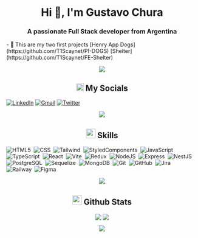 <h1 align="center">Hi 👋, I'm Gustavo Chura</h1>
<h3 align="center">A passionate Full Stack developer from Argentina</h3>
- 🔭 This are my two first projects [Henry App Dogs] (https://github.com/T1Scaynet/PI-DOGS) [Shelter] (https://github.com/T1Scaynet/FE-Shelter)

<p  align="center">
<img src="https://user-images.githubusercontent.com/73097560/115834477-dbab4500-a447-11eb-908a-139a6edaec5c.gif">             
<br>

<h2 align="center"><img src="https://media.giphy.com/media/2Wg89Ea84IMmkxMngo/giphy.gif" height="20"> My Socials</h2>
<p>

<a href="https://www.linkedin.com/in/gustavo-chura/">![LinkedIn](https://img.shields.io/badge/-LinkedIn-05122A?style=flat&logo=linkedin&logoColor=0a66c2)</a>
<a href="mailto:gustavochura@gmail.com">![Gmail](https://img.shields.io/badge/-gustavochura94@gmail.ocm-05122A?style=flat&logo=gmail)</a>
<a href="https://twitter.com/T1Scaynet">![Twitter](https://img.shields.io/badge/-T1Scaynet-05122A?style=flat&logo=twitter)</a>


<p  align="center">
<img src="https://user-images.githubusercontent.com/73097560/115834477-dbab4500-a447-11eb-908a-139a6edaec5c.gif">             
<br>

<h2 align="center">
  <img src="https://media2.giphy.com/media/QssGEmpkyEOhBCb7e1/giphy.gif?cid=ecf05e47a0n3gi1bfqntqmob8g9aid1oyj2wr3ds3mg700bl&rid=giphy.gif" width ="25"><b> Skills</b>
</h2>


![HTML5](https://img.shields.io/badge/-HTML-05122A?style=flat&logo=html5)&nbsp;
![CSS](https://img.shields.io/badge/-CSS-05122A?style=flat&logo=css3&logoColor=1572b6)&nbsp;
![Tailwind](https://img.shields.io/badge/-Tailwind-05122A?style=flat&logo=tailwindcss)&nbsp;
![StyledComponents](https://img.shields.io/badge/-StyleComponent-05122A?style=flat&logo=styled-components)&nbsp;
![JavaScript](https://img.shields.io/badge/-JavaScript-05122A?style=flat&logo=javascript)&nbsp;
![TypeScript](https://img.shields.io/badge/-TypeScript-05122A?style=flat&logo=typescript)&nbsp;
![React](https://img.shields.io/badge/-React-05122A?style=flat&logo=react)&nbsp;
![Vite](https://img.shields.io/badge/-Vite-05122A?style=flat&logo=vite)&nbsp;
![Redux](https://img.shields.io/badge/-Redux-05122A?style=flat&logo=redux&logoColor=7747bc)&nbsp;
![NodeJS](https://img.shields.io/badge/-NodeJS-05122A?style=flat&logo=node.js)&nbsp;
![Express](https://img.shields.io/badge/-Express-05122A?style=flat&logo=express)&nbsp;
![NestJS](https://img.shields.io/badge/-NestJS-05122A?style=flat&logo=nestjs&logoColor=e0234e)&nbsp;
![PostgreSQL](https://img.shields.io/badge/-PostgreSQL-05122A?style=flat&logo=postgresql)&nbsp;
![Sequelize](https://img.shields.io/badge/-Sequelize-05122A?style=flat&logo=sequelize)&nbsp;
![MongoDB](https://img.shields.io/badge/-MongoDB-05122A?style=flat&logo=mongodb)&nbsp;
![Git](https://img.shields.io/badge/-Git-05122A?style=flat&logo=git)&nbsp;
![GitHub](https://img.shields.io/badge/-GitHub-05122A?style=flat&logo=github)&nbsp;
![Jira](https://img.shields.io/badge/-JiraSoftware-05122A?style=flat&logo=jira-software&logoColor=2684ff)&nbsp;
![Railway](https://img.shields.io/badge/-Railway-05122A?style=flat&logo=railway)&nbsp;
![Figma](https://img.shields.io/badge/-Figma-05122A?style=flat&logo=figma)&nbsp;
<!-- ![](https://img.shields.io/badge/--05122A?style=flat&logo=)&nbsp; -->



<p  align="center">
<img src="https://user-images.githubusercontent.com/73097560/115834477-dbab4500-a447-11eb-908a-139a6edaec5c.gif"> 
<br>

<div>
  <h2 align="center"><img src="https://media.giphy.com/media/iY8CRBdQXODJSCERIr/giphy.gif" width="25"> <b>Github Stats</b></h2>
  <p align="center">
    <img align="center" src="https://github-readme-streak-stats.herokuapp.com/?user=T1Scaynet&theme=react&hide_border=true&background=0D1117">
    <img align="center" src="https://github-readme-stats.vercel.app/api?username=T1Scaynet&count_private=true&show_icons=trueline_height=21&theme=react&hide_border=true&bg_color=0D1117">
  </p>
  <p  align="center">
  <img src="https://user-images.githubusercontent.com/73097560/115834477-dbab4500-a447-11eb-908a-139a6edaec5c.gif">             

</div>
<!---
T1Scaynet/T1Scaynet is a ✨ special ✨ repository because its `README.md` (this file) appears on your GitHub profile.
You can click the Preview link to take a look at your changes.
--->
